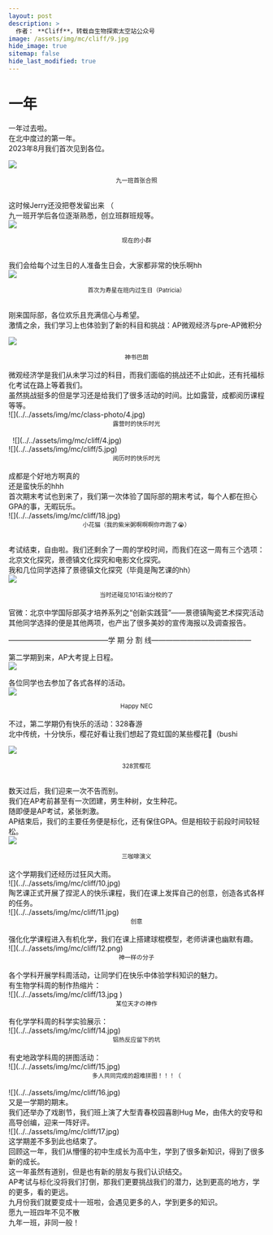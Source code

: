 ```yaml
---
layout: post
description: >
  作者： **Cliff**，转载自生物探索太空站公众号
image: /assets/img/mc/cliff/9.jpg
hide_image: true
sitemap: false
hide_last_modified: true
---
```


# 一年 <br>
一年过去啦。  <br>
在北中度过的第一年。  <br>
2023年8月我们首次见到各位。  <br>

![](../../assets/img/mc/class-photo/8.png)  <br>
<div align="center" style="font-size: smaller;">九一班首张合照</div>  <br>

这时候Jerry还没把卷发留出来  （ <br>
九一班开学后各位逐渐熟悉，创立班群班规等。  <br> ![](../../assets/img/mc/cliff/1.jpg)  <br>
<div align="center" style="font-size: smaller;">现在的小群</div>  <br>

我们会给每个过生日的人准备生日会，大家都非常的快乐啊hh<br>![](../../assets/img/mc/cliff/2.png)  <br>
<div align="center" style="font-size: smaller;">首次为寿星在班内过生日（Patricia）
</div>  <br>

刚来国际部，各位欢乐且充满信心与希望。<br>
激情之余，我们学习上也体验到了新的科目和挑战：AP微观经济与pre-AP微积分<br>

![](../../assets/img/mc/cliff/3.jpg)   <br> 
<div align="center" style="font-size: smaller;"> 神书巴朗 </div>  <br> 微观经济学是我们从未学习过的科目，而我们面临的挑战还不止如此，还有托福标化考试在路上等着我们。<br>
虽然挑战挺多的但是学习还是给我们了很多活动的时间。比如露营，成都阅历课程等等。<br>![](../../assets/img/mc/class-photo/4.jpg) <br>
<div align="center" style="font-size: smaller;">露营时的快乐时光</div>  <br>  ![](../../assets/img/mc/cliff/4.jpg)   <br> ![](../../assets/img/mc/cliff/5.jpg)   <br> 
<div align="center" style="font-size: smaller;"> 阅历时的快乐时光 </div>  <br>
成都是个好地方啊真的 <br>
还是蛮快乐的hhh <br>
首次期末考试也到来了，我们第一次体验了国际部的期末考试，每个人都在担心GPA的事，无暇玩乐。<br> ![](../../assets/img/mc/cliff/18.jpg)  <br>
<div align="center" style="font-size: smaller;">小花猫（我的紫米粥啊啊啊你咋跑了😭）</div>  <br>

考试结束，自由啦。我们还剩余了一周的学校时间，而我们在这一周有三个选项：北京文化探究，景德镇文化探究和电影文化探究。<br>
我和几位同学选择了景德镇文化探究（毕竟是陶艺课的hh）<br> ![](../../assets/img/mc/cliff/6.jpg)<br>
<div align="center" style="font-size: smaller;">当时还碰见101石油分校的了</div>  <br>
官微：北京中学国际部英才培养系列之“创新实践营”——景德镇陶瓷艺术探究活动 <br>
其他同学选择的便是其他两项，也产出了很多美妙的宣传海报以及调查报告。<br>

——————————————学 期 分 割 线——————————————

第二学期到来，AP大考提上日程。<br>![](../../assets/img/mc/cliff/7.jpg)<br>

各位同学也去参加了各式各样的活动。<br>![](../../assets/img/mc/cliff/8.jpg)<br>
<div align="center" style="font-size: smaller;">Happy NEC</div>  <br>
不过，第二学期仍有快乐的活动：328春游 <br>
北中传统，十分快乐，樱花好看让我们想起了霓虹国的某些樱花🌸（bushi <br>

![](../../assets/img/mc/cliff/9.jpg)<br>
<div align="center" style="font-size: smaller;">328赏樱花</div>  <br>

数天过后，我们迎来一次不告而别。<br>
我们在AP考前甚至有一次团建，男生种树，女生种花。<br>
随即便是AP考试，紧张刺激。 <br>
AP结束后，我们的主要任务便是标化，还有保住GPA。但是相较于前段时间较轻松。<br>
![](../../assets/img/mc/cliff/19.jpg) <br>
<div align="center" style="font-size: smaller;">三咖啡演义</div>  <br>这个学期我们还经历过狂风大雨。<br>![](../../assets/img/mc/cliff/10.jpg)<br>
陶艺课正式开展了捏泥人的快乐课程，我们在课上发挥自己的创意，创造各式各样的任务。<br>
![](../../assets/img/mc/cliff/11.jpg)<br>
<div align="center" style="font-size: smaller;">创意</div>  <br>
强化化学课程进入有机化学，我们在课上搭建球棍模型，老师讲课也幽默有趣。<br>
![](../../assets/img/mc/cliff/12.png)<br>
<div align="center" style="font-size: smaller;">神一样の分子 </div>  <br>各个学科开展学科周活动，让同学们在快乐中体验学科知识的魅力。<br>
有生物学科周的制作热缩片：<br>![](../../assets/img/mc/cliff/13.jpg )<br>
<div align="center" style="font-size: smaller;">某位天才の神作 </div>  <br>有化学学科周的科学实验展示：<br>![](../../assets/img/mc/cliff/14.jpg)<br> 
<div align="center" style="font-size: smaller;">铝热反应留下的坑 </div>  <br>有史地政学科周的拼图活动：<br>![](../../assets/img/mc/cliff/15.jpg)<br>
<div align="center" style="font-size: smaller;">多人共同完成的超难拼图！！！（</div>  <br>
![](../../assets/img/mc/cliff/16.jpg)<br>又是一学期的期末。<br>
我们还举办了戏剧节，我们班上演了大型青春校园喜剧Hug Me，由伟大的安导和高导创编，迎来一阵好评。<br>![](../../assets/img/mc/cliff/17.jpg)<br>这学期差不多到此也结束了。<br>
回顾这一年，我们从懵懂的初中生成长为高中生，学到了很多新知识，得到了很多新的成长。<br>
这一年虽然有道别，但是也有新的朋友与我们认识结交。<br>
AP考试与标化没将我们打倒，那我们更要挑战我们的潜力，达到更高的地方，学的更多，看的更远。<br>
九月份我们就要变成十一班啦，会遇见更多的人，学到更多的知识。<br>
愿九一班四年不见不散 <br>
九年一班，非同一般！<br>
